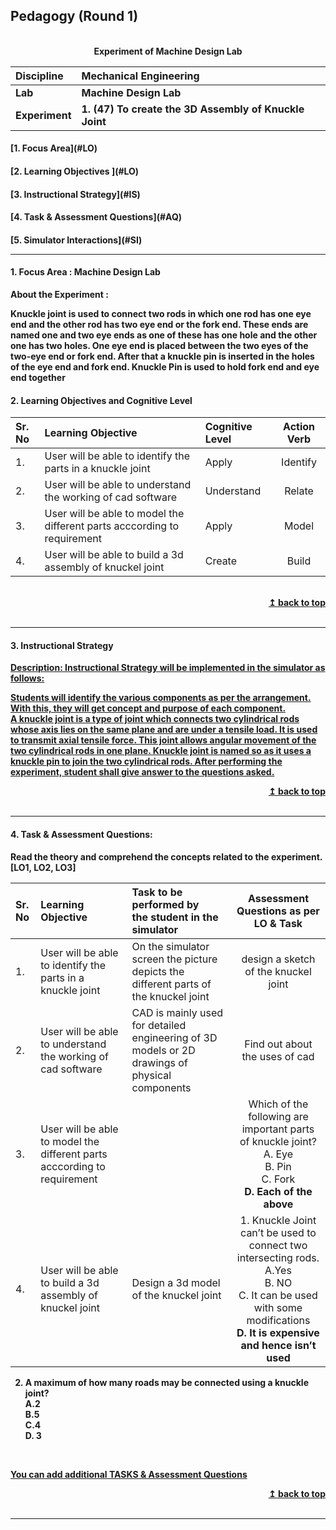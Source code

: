 ## Pedagogy (Round 1)
<p align="center">

<br>
<b> Experiment of  Machine Design Lab  <a name="top"></a> <br>
</p>

<b>Discipline | <b> Mechanical Engineering
:--|:--|
<b> Lab | <b> Machine Design Lab
<b> Experiment|     <b> 1. (47) To create the 3D Assembly of Knuckle Joint


<h4> [1. Focus Area](#LO)
<h4> [2. Learning Objectives ](#LO)
<h4> [3. Instructional Strategy](#IS)
<h4> [4. Task & Assessment Questions](#AQ)
<h4> [5. Simulator Interactions](#SI)
<hr>

<a name="LO"></a>
#### 1. Focus Area : Machine Design Lab

<b> About the Experiment :</b>

Knuckle joint is used to connect two rods in which one rod has one eye end and the other rod has two eye end or the fork end. These ends are named one and two eye ends as one of these has one hole and the other one has two holes.
One eye end is placed between the two eyes of the two-eye end or fork end. After that a knuckle pin is inserted in the holes of the eye end and fork end. Knuckle Pin is used to hold fork end and eye end together


#### 2. Learning Objectives and Cognitive Level


Sr. No |	Learning Objective	| Cognitive Level | Action Verb
:--|:--|:--|:-:
1.| User will be able to identify the parts in a knuckle joint               | Apply      |Identify
2.| User will be able to understand the working of cad software              | Understand |Relate 
3.| User will be able to model the different parts acccording to requirement | Apply      | Model
4.| User will be able to build a 3d assembly of knuckel joint                | Create     | Build


<br/>
<div align="right">
    <b><a href="#top">↥ back to top</a></b>
</div>
<br/>
<hr>

<a name="IS"></a>
#### 3. Instructional Strategy
    
<u> <b>Description: Instructional Strategy will be implemented in the simulator as follows:
    
Students will identify the various components as per the arrangement. With this, they will get concept and purpose of each component.
A knuckle joint is a type of joint which connects two cylindrical rods whose axis lies on the same plane and are under a tensile load. It is used to transmit axial tensile force.
This joint allows angular movement of the two cylindrical rods in one plane.
Knuckle joint is named so as it uses a knuckle pin to join the two cylindrical rods.
After performing the experiment, student shall give answer to the questions asked.
    
    
    
</b> </u>



<div align="right">
    <b><a href="#top">↥ back to top</a></b>
</div>
<br/>
<hr>

<a name="AQ"></a>
#### 4. Task & Assessment Questions:

Read the theory and comprehend the concepts related to the experiment. [LO1, LO2, LO3]
<br>

Sr. No |	Learning Objective	| Task to be performed by <br> the student  in the simulator | Assessment Questions as per LO & Task
:--|:--|:--|:-:
1.| User will be able to identify the parts in a knuckle joint                | On the simulator screen the picture depicts the different parts of the knuckel joint  | design a sketch of the knuckel joint
2.|User will be able to understand the working of cad software                |  CAD is mainly used for detailed engineering of 3D models or 2D drawings of physical components | Find out about the uses of cad
3.|  User will be able to model the different parts acccording to requirement |   | Which of the following are important parts of knuckle joint? <br> A. Eye <br> B. Pin <br> C. Fork <br> <b> D. Each of the above </b> <br>
4.| User will be able to build a 3d assembly of knuckel joint                 | Design a 3d model of the knuckel joint  | 1. Knuckle Joint can’t be used to connect two intersecting rods. <br> A.Yes <br> B. NO <br> C. It can be used with some modifications <br> <b> D. It is expensive and hence isn’t used </b> <br>
 2. A maximum of how many roads may be connected using a knuckle joint?  <br> A.2 <br> B.5 <br> C.4 <br> <b> D. 3</b> <br> 




 <br>

 <u> You can add additional TASKS & Assessment Questions <u>
<br/>
<div align="right">
    <b><a href="#top">↥ back to top</a></b>
</div>
<br/>
<hr>

